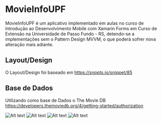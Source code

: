 # MovieInfoUPF
MovieInfoUPF é um aplicativo implementado em aulas no curso de Introduçāo ao Desenvolvimento Mobile com Xamarin Forms em Curso de Extensão na Universidade de Passo Fundo - RS, detendo-se a implementações sem o Pattern Design MVVM, o que poderá sofrer nova alteração mais adiante.

## Layout/Design
O Layout/Design foi baseado em https://snppts.io/snippet/85

## Base de Dados
Utilizando como base de Dados o The Movie DB https://developers.themoviedb.org/4/getting-started/authorization

![Alt text]()
![Alt text]()
![Alt text]()
![Alt text]()
